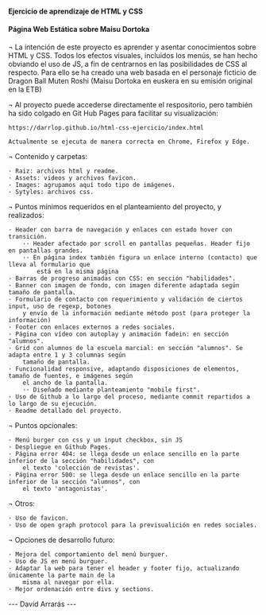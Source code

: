 
#### Ejercicio de aprendizaje de HTML y CSS  ####
#### Página Web Estática sobre Maisu Dortoka ####


¬ La intención de este proyecto es aprender y asentar conocimientos sobre HTML y CSS. Todos los efectos visuales, incluidos los menús, se han hecho obviando el uso de JS, a fin de centrarnos en las posibilidades de CSS al respecto. Para ello se ha creado una web basada en el personaje ficticio de Dragon Ball Muten Roshi (Maisu Dortoka en euskera en su emisión original en la ETB)


¬ Al proyecto puede accederse directamente el respositorio, pero también ha sido colgado en Git Hub Pages para facilitar su visualización:

    https://darrlop.github.io/html-css-ejercicio/index.html

    Actualmente se ejecuta de manera correcta en Chrome, Firefox y Edge.


¬ Contenido y carpetas:

    · Raiz: archivos html y readme.
    · Assets: videos y archivos favicon.
    · Images: agrupamos aquí todo tipo de imágenes.
    · Sytyles: archivos css.


¬ Puntos mínimos requeridos en el planteamiento del proyecto, y realizados:

    · Header con barra de navegación y enlaces con estado hover con transición.
        ·· Header afectado por scroll en pantallas pequeñas. Header fijo en pantallas grandes.
        ·· En página index también figura un enlace interno (contacto) que lleva al formulario que
            está en la misma página
    · Barras de progreso animadas con CSS: en sección "habilidades".
    · Banner con imagen de fondo, con imagen diferente adaptada según tamaño de pantalla.
    · Formulario de contacto con requerimiento y validación de ciertos input, uso de regexp, botones 
        y envío de la información mediante método post (para proteger la información)
    · Footer con enlaces externos a redes sociales.
    · Página con vídeo con autoplay y animación fadein: en sección "alumnos".
    · Grid con alumnos de la escuela marcial: en sección "alumnos". Se adapta entre 1 y 3 columnas según
        tamaño de pantalla.
    · Funcionalidad responsive, adaptando disposiciones de elementos, tamaño de fuentes, e imágenes según
        el ancho de la pantalla.
        ·· Diseñado mediante planteamiento "mobile first".
    · Uso de Github a lo largo del proceso, mediante commit repartidos a lo largo de su ejecución.
    · Readme detallado del proyecto.


¬ Puntos opcionales: 
    
    · Menú burger con css y un input checkbox, sin JS
    · Despliegue en Github Pages.
    · Página error 404: se llega desde un enlace sencillo en la parte inferior de la sección "habilidades", con
        el texto 'colección de revistas'.
    · Página error 500: se llega desde un enlace sencillo en la parte inferior de la sección "alumnos", con
        el texto 'antagonistas'.


¬ Otros:

    · Uso de favicon.
    · Uso de open graph protocol para la previsualición en redes sociales.


¬ Opciones de desarrollo futuro:

    · Mejora del comportamiento del menú burguer.
    · Uso de JS en menú burguer.
    · Adaptar la web para tener el header y footer fijo, actualizando únicamente la parte main de la 
        misma al navegar por ella.
    · Mejor ordenación entre divs y sections.




--- David Arrarás ---




